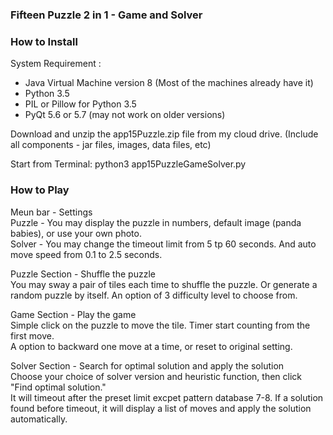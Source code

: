 ### Fifteen Puzzle 2 in 1 - Game and Solver

### How to Install
System Requirement :  
* Java Virtual Machine version 8 (Most of the machines already have it)  
* Python 3.5
* PIL or Pillow for Python 3.5
* PyQt 5.6 or 5.7 (may not work on older versions)

Download and unzip the app15Puzzle.zip file from my cloud drive. (Include all components - jar files, images, data files, etc)  

Start from Terminal: python3 app15PuzzleGameSolver.py

### How to Play
Meun bar - Settings  
Puzzle - You may display the puzzle in numbers, default image (panda babies), or use your own photo.  
Solver - You may change the timeout limit from 5 tp 60 seconds.  And auto move speed from 0.1 to 2.5 seconds.  

Puzzle Section - Shuffle the puzzle  
You may sway a pair of tiles each time to shuffle the puzzle.  Or generate a random puzzle by itself.  An option of 3 difficulty level to choose from.  

Game Section - Play the game  
Simple click on the puzzle to move the tile.  Timer start counting from the first move.  
A option to backward one move at a time, or reset to original setting.  

Solver Section - Search for optimal solution and apply the solution  
Choose your choice of solver version and heuristic function, then click "Find optimal solution."  
It will timeout after the preset limit excpet pattern database 7-8.  If a solution found before timeout, it will display a list of moves and apply the solution automatically.  

[app15Puzzle.zip]: https://my.pcloud.com/publink/show?code=XZMP1qZoFVxbwyYKzJKQ8x8YiBdHRk7vOOX
